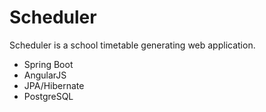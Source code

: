 # Scheduler

Scheduler is a school timetable generating web application.

* Spring Boot
* AngularJS
* JPA/Hibernate
* PostgreSQL
